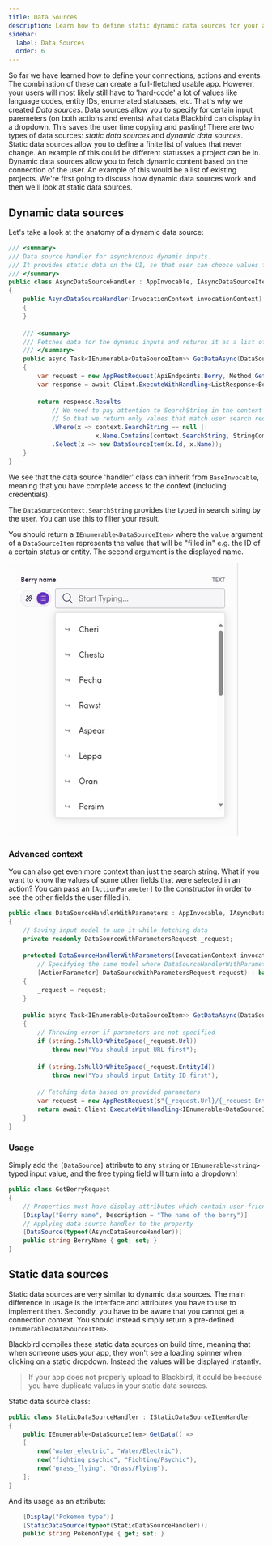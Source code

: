 ```yaml
---
title: Data Sources
description: Learn how to define static dynamic data sources for your action and event inputs.
sidebar:
  label: Data Sources
  order: 6
---
```


So far we have learned how to define your connections, actions and events. The combination of these can create a full-fletched usable app. However, your users will most likely still have to 'hard-code' a lot of values like language codes, entity IDs, enumerated statusses, etc. That's why we created _Data sources_. Data sources allow you to specify for certain input paremeters (on both actions and events) what data Blackbird can display in a dropdown. This saves the user time copying and pasting! There are two types of data sources: _static data sources_ and _dynamic data sources_. Static data sources allow you to define a finite list of values that never change. An example of this could be different statusses a project can be in. Dynamic data sources allow you to fetch dynamic content based on the connection of the user. An example of this would be a list of existing projects. We're first going to discuss how dynamic data sources work and then we'll look at static data sources.

## Dynamic data sources

Let's take a look at the anatomy of a dynamic data source:

```cs
/// <summary>
/// Data source handler for asynchronous dynamic inputs.
/// It provides static data on the UI, so that user can choose values from the dropdown instead of printing it manually.
/// </summary>
public class AsyncDataSourceHandler : AppInvocable, IAsyncDataSourceItemHandler
{
    public AsyncDataSourceHandler(InvocationContext invocationContext) : base(invocationContext)
    {
    }

    /// <summary>
    /// Fetches data for the dynamic inputs and returns it as a list of options.
    /// </summary>
    public async Task<IEnumerable<DataSourceItem>> GetDataAsync(DataSourceContext context, CancellationToken cancellationToken)
    {
        var request = new AppRestRequest(ApiEndpoints.Berry, Method.Get, Creds);
        var response = await Client.ExecuteWithHandling<ListResponse<Berry>>(request);

        return response.Results
            // We need to pay attention to SearchString in the context
            // So that we return only values that match user search request
            .Where(x => context.SearchString == null ||
                        x.Name.Contains(context.SearchString, StringComparison.OrdinalIgnoreCase))
            .Select(x => new DataSourceItem(x.Id, x.Name));
    }
}
```

We see that the data source 'handler' class can inherit from `BaseInvocable`, meaning that you have complete access to the context (including credentials).

The `DataSourceContext.SearchString` provides the typed in search string by the user. You can use this to filter your result.

You should return a `IEnumerable<DataSourceItem>` where the `value` argument of a `DataSourceItem` represents the value that will be "filled in" e.g. the ID of a certain status or entity. The second argument is the displayed name.

![connection](../../../assets/docs/dynamic_input.png)

### Advanced context

You can also get even more context than just the search string. What if you want to know the values of some other fields that were selected in an action? You can pass an `[ActionParameter]` to the constructor in order to see the other fields the user filled in.

```cs
public class DataSourceHandlerWithParameters : AppInvocable, IAsyncDataSourceItemHandler
{
    // Saving input model to use it while fetching data
    private readonly DataSourceWithParametersRequest _request;

    protected DataSourceHandlerWithParameters(InvocationContext invocationContext,
        // Specifying the same model where DataSourceHandlerWithParameters was added
        [ActionParameter] DataSourceWithParametersRequest request) : base(invocationContext)
    {
        _request = request;
    }

    public async Task<IEnumerable<DataSourceItem>> GetDataAsync(DataSourceContext context, CancellationToken cancellationToken)
    {
        // Throwing error if parameters are not specified
        if (string.IsNullOrWhiteSpace(_request.Url))
            throw new("You should input URL first");

        if (string.IsNullOrWhiteSpace(_request.EntityId))
            throw new("You should input Entity ID first");

        // Fetching data based on provided parameters
        var request = new AppRestRequest($"{_request.Url}/{_request.EntityId}", Method.Get, Creds);
        return await Client.ExecuteWithHandling<IEnumerable<DataSourceItem>>(request);
    }
}
```

### Usage

Simply add the `[DataSource]` attribute to any `string` or `IEnumerable<string>` typed input value, and the free typing field will turn into a dropdown!

```cs
public class GetBerryRequest
{
    // Properties must have display attributes which contain user-friendly name of variable
    [Display("Berry name", Description = "The name of the berry")]
    // Applying data source handler to the property
    [DataSource(typeof(AsyncDataSourceHandler))]
    public string BerryName { get; set; }
}
```

## Static data sources

Static data sources are very similar to dynamic data sources. The main difference in usage is the interface and attributes you have to use to implement then. Secondly, you have to be aware that you cannot get a connection context. You should instead simply return a pre-defined `IEnumerable<DataSourceItem>`.

Blackbird compiles these static data sources on build time, meaning that when someone uses your app, they won't see a loading spinner when clicking on a static dropdown. Instead the values will be displayed instantly.

> If your app does not properly upload to Blackbird, it could be because you have duplicate values in your static data sources.

Static data source class:

```cs
public class StaticDataSourceHandler : IStaticDataSourceItemHandler
{
    public IEnumerable<DataSourceItem> GetData() =>
    [
        new("water_electric", "Water/Electric"),
        new("fighting_psychic", "Fighting/Psychic"),
        new("grass_flying", "Grass/Flying"),
    ];
}
```

And its usage as an attribute:

```cs
    [Display("Pokemon type")]
    [StaticDataSource(typeof(StaticDataSourceHandler))]
    public string PokemonType { get; set; }
```
